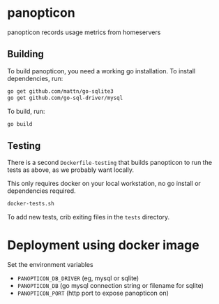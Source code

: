 # panopticon
panopticon records usage metrics from homeservers

## Building
To build panopticon, you need a working go installation.
To install dependencies, run:

```sh
go get github.com/mattn/go-sqlite3
go get github.com/go-sql-driver/mysql
```

To build, run:

```sh
go build
```

## Testing
There is a second `Dockerfile-testing` that builds panopticon to run the tests as above, as we probably want locally.

This only requires docker on your local workstation, no go install or dependencies required.

```sh
docker-tests.sh
```
To add new tests, crib exiting files in the `tests` directory.

# Deployment using docker image

Set the environment variables
 * `PANOPTICON_DB_DRIVER` (eg, mysql or sqlite) 
 * `PANOPTICON_DB` (go mysql connection string or filename for sqlite)
 * `PANOPTICON_PORT` (http port to expose panopticon on)

